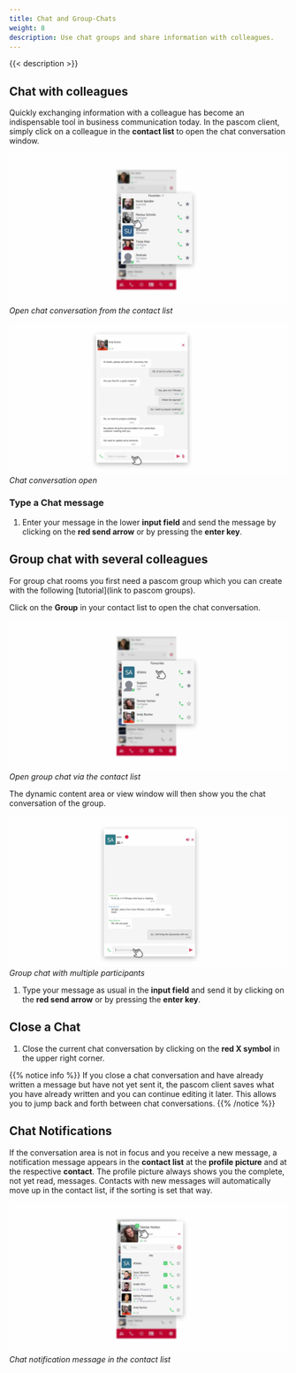 ```yaml
---
title: Chat and Group-Chats
weight: 8
description: Use chat groups and share information with colleagues.
---
```


{{< description >}}


## Chat with colleagues

Quickly exchanging information with a colleague has become an indispensable tool in business communication today. In the pascom client, simply click on a colleague in the **contact list** to open the chat conversation window.

![Open chat from the contact list](chat_open_contactlist.jpg)
*Open chat conversation from the contact list*
</br>


![Chat conversation](chat_single.en.jpg)
*Chat conversation open*
</br>

### Type a Chat message

1. Enter your message in the lower **input field** and send the message by clicking on the **red send arrow** or by pressing the **enter key**.


## Group chat with several colleagues

For group chat rooms you first need a pascom group which you can create with the following [tutorial](link to pascom groups).

Click on the **Group** in your contact list to open the chat conversation.

![Open Group Chat](groupchat_open_contactlist.en.jpg)
*Open group chat via the contact list*
</br>

The dynamic content area or view window will then show you the chat conversation of the group.

![Group Chat](chat_group.en.jpg)
*Group chat with multiple participants*
</br>

1. Type your message as usual in the **input field** and send it by clicking on the **red send arrow** or by pressing the **enter key**.

## Close a Chat

1. Close the current chat conversation by clicking on the **red X symbol** in the upper right corner. 

{{% notice info %}}
If you close a chat conversation and have already written a message but have not yet sent it, the pascom client saves what you have already written and you can continue editing it later. This allows you to jump back and forth between chat conversations.
{{% /notice %}}

## Chat Notifications

If the conversation area is not in focus and you receive a new message, a notification message appears in the **contact list** at the **profile picture** and at the respective **contact**. The profile picture always shows you the complete, not yet read, messages. Contacts with new messages will automatically move up in the contact list, if the sorting is set that way.

![Chat notification message in the contact list](chat_notification.jpg)
*Chat notification message in the contact list*
</br>

